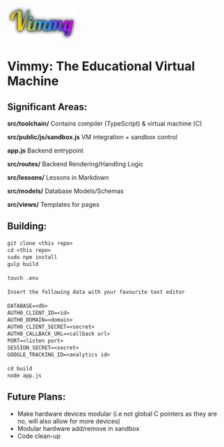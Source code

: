 
<img src="https://raw.githubusercontent.com/ocanty/vimmy/master/src/public/img/vimmy-logo.png" width="160" height="80" />

Vimmy: The Educational Virtual Machine
====

Significant Areas:
----

**src/toolchain/**         Contains compiler (TypeScript) & virtual machine (C)

**src/public/js/sandbox.js** VM integration + sandbox control

**app.js** Backend entrypoint

**src/routes/** Backend Rendering/Handling Logic

**src/lessons/** Lessons in Markdown

**src/models/** Database Models/Schemas

**src/views/** Templates for pages

Building:
----
    git clone <this repo>
    cd <this repo>
    sudo npm install
    gulp build
    
    touch .env
    
    Insert the following data with your favourite text editor
    
    DATABASE=<db>
    AUTH0_CLIENT_ID=<id>
    AUTH0_DOMAIN=<domain>
    AUTH0_CLIENT_SECRET=<secret>
    AUTH0_CALLBACK_URL=<callback url>
	PORT=<listen port>
    SESSION_SECRET=<secret>
	GOOGLE_TRACKING_ID=<analytics id>
    
    cd build
    node app.js
    
Future Plans:
----

* Make hardware devices modular (i.e not global C pointers as they are no, will also allow for more devices)
* Modular hardware add/remove in sandbox
* Code clean-up

    